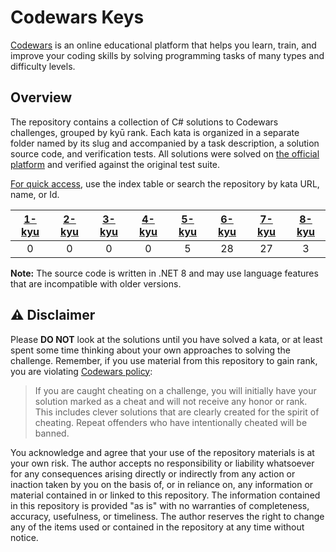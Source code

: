 ﻿# Codewars Keys

[Codewars](https://www.codewars.com)  is an online educational platform that helps you learn, train, and improve your coding skills by solving programming tasks of many types and difficulty levels.


## Overview

The repository contains a collection of C# solutions to Codewars challenges, grouped by kyū rank.
Each kata is organized in a separate folder named by its slug and accompanied by a task description,
a solution source code, and verification tests. All solutions were solved
on [the official platform](https://www.codewars.com) and verified against the original test suite.

<ins>For quick access</ins>, use the index table or search the repository by kata URL, name, or Id.

| [1-kyu](../Kata/Kata/1-kyu/Index.md) | [2-kyu](../Kata/Kata/2-kyu/Index.md) | [3-kyu](../Kata/Kata/3-kyu/Index.md) | [4-kyu](../Kata/Kata/4-kyu/Index.md) | [5-kyu](../Kata/Kata/5-kyu/Index.md) | [6-kyu](../Kata/Kata/6-kyu/Index.md) | [7-kyu](../Kata/Kata/7-kyu/Index.md) | [8-kyu](../Kata/Kata/8-kyu/Index.md) |
|:------------------------------------:|:------------------------------------:|:------------------------------------:|:------------------------------------:|:------------------------------------:|:------------------------------------:|:------------------------------------:|:------------------------------------:|
| 0 | 0 | 0 | 0 | 5 | 28 | 27 | 3 |


**Note:** The source code is written in .NET 8 and may use language features that are incompatible with older versions.

## ⚠️ Disclaimer

Please **DO NOT** look at the solutions until you have solved a kata, or at least spent some time thinking about your own approaches to solving the challenge.
Remember, if you use material from this repository to gain rank, you are violating [Codewars policy](https://docs.codewars.com/community/rules/#policy):

> If you are caught cheating on a challenge, you will initially have your solution marked as a cheat and will not receive any honor or rank.
> This includes clever solutions that are clearly created for the spirit of cheating. Repeat offenders who have intentionally cheated will be banned.

You acknowledge and agree that your use of the repository materials is at your own risk.
The author accepts no responsibility or liability whatsoever for any consequences arising directly or
indirectly from any action or inaction taken by you on the basis of, or in reliance on, any
information or material contained in or linked to this repository.
The information contained in this repository is provided "as is" with no warranties
of completeness, accuracy, usefulness, or timeliness.
The author reserves the right to change any of the items used or contained in the repository at any time without notice.
